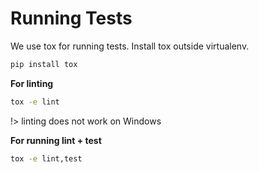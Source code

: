 # Running Tests
We use tox for running tests. Install tox outside virtualenv.
```bash
pip install tox
```

**For linting**
```bash
tox -e lint
```
!> linting does not work on Windows


**For running lint + test**
```bash
tox -e lint,test
```
